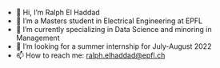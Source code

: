- 👋 Hi, I’m Ralph El Haddad
- 👀 I’m a Masters student in Electrical Engineering at EPFL
- 🌱 I’m currently specializing in Data Science and minoring in Management
- 💞️ I’m looking for a summer internship for July-August 2022
- 📫 How to reach me: ralph.elhaddad@epfl.ch
